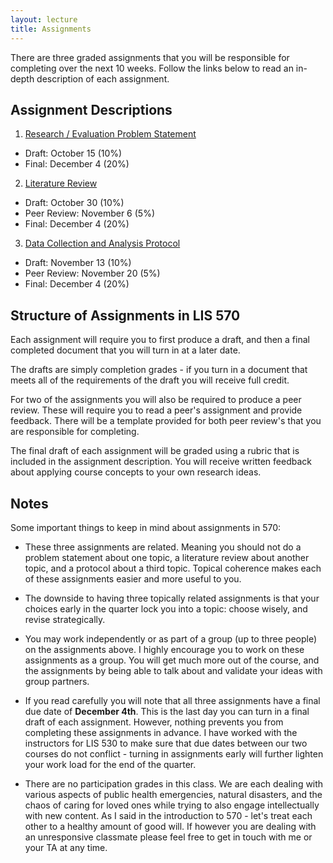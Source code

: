 ```yaml
---
layout: lecture
title: Assignments
---
```


There are three graded assignments that you will be responsible for completing over the next 10 weeks. Follow the links below to read an in-depth description of each assignment.

## Assignment Descriptions 

1. [Research / Evaluation Problem Statement](f)

- Draft: October 15 (10%)
- Final: December 4 (20%)

2. [Literature Review](f)

- Draft: October 30 (10%)
- Peer Review: November 6  (5%)
- Final: December 4 (20%)

3. [Data Collection and Analysis Protocol](f)

- Draft: November 13 (10%)
- Peer Review: November 20 (5%)
- Final: December 4 (20%)

## Structure of Assignments in LIS 570

Each assignment will require you to first produce a draft, and then a final completed document that you will turn in at a later date.

The drafts are simply completion grades - if you turn in a document that meets all of the requirements of the draft you will receive full credit.

For two of the assignments you will also be required to produce a peer review. These will require you to read a peer's assignment and provide feedback. There will be a template provided for both peer review's that you are responsible for completing.

The final draft of each assignment will be graded using a rubric that is included in the assignment description. You will receive written feedback about applying course concepts to your own research ideas.


## Notes

Some important things to keep in mind about assignments in 570:

- These three assignments are related. Meaning you should not do a problem statement about one topic, a literature review about another topic, and a protocol about a third topic. Topical coherence makes each of these assignments easier and more useful to you.

- The downside to having three topically related assignments is that your choices early in the quarter lock you into a topic: choose wisely, and revise strategically.  

- You may work independently or as part of a group (up to three people) on the assignments above. I highly encourage you to work on these assignments as a group. You will get much more out of the course, and the assignments by being able to talk about and validate your ideas with group partners.  

- If you read carefully you will note that all three assignments have a final due date of **December 4th**. This is the last day you can turn in a final draft of each assignment. However, nothing prevents you from completing these assignments in advance. I have worked with the instructors for LIS 530 to make sure that due dates between our two courses do not conflict - turning in assignments early will further lighten your work load for the end of the quarter.

- There are no participation grades in this class. We are each dealing with various aspects of public health emergencies, natural disasters, and the chaos of caring for loved ones while trying to also engage intellectually with new content. As I said in the introduction to 570 - let's treat each other to a healthy amount of good will. If however you are dealing with an unresponsive classmate please feel free to get in touch with me or your TA at any time.
